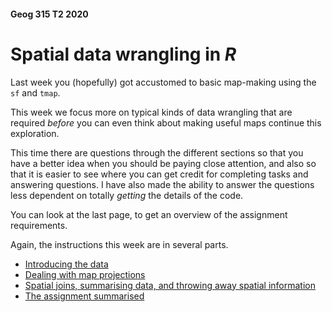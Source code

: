 #### Geog 315 T2 2020
# Spatial data wrangling in *R*
Last week you (hopefully) got accustomed to basic map-making using the `sf` and `tmap`. 

This week we focus more on typical kinds of data wrangling that are required *before* you can even think about making useful maps continue this exploration.

This time there are questions through the different sections so that you have a better idea when you should be paying close attention, and also so that it is easier to see where you can get credit for completing tasks and answering questions. I have also made the ability to answer the questions less dependent on totally *getting* the details of the code.

You can look at the last page, to get an overview of the assignment requirements.

Again, the instructions this week are in several parts.

+ [Introducing the data](spatial-data-manipulation-01-introducing-the-data.md)
+ [Dealing with map projections](spatial-data-manipulation-02-map-projections.md)
+ [Spatial joins, summarising data, and throwing away spatial information](spatial-data-manipulation-03-spatial-joins.md)
+ [The assignment summarised](spatial-data-manipulation-04-assignment.md)

